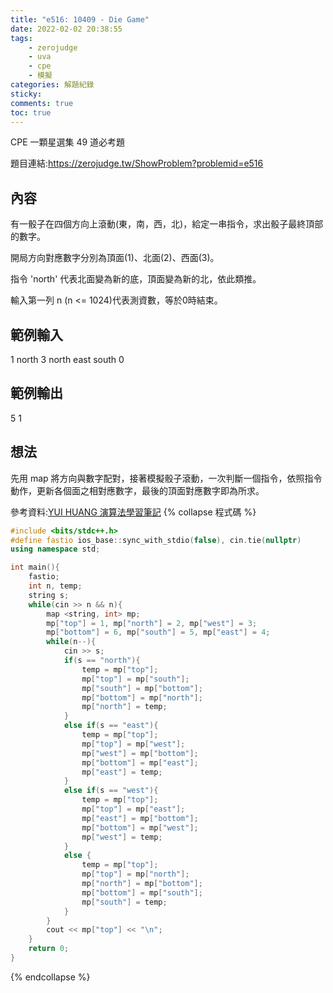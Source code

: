 ```yaml
---
title: "e516: 10409 - Die Game"
date: 2022-02-02 20:38:55
tags:
    - zerojudge
    - uva
    - cpe
    - 模擬
categories: 解題紀錄
sticky: 
comments: true
toc: true
---
```

CPE 一顆星選集 49 道必考題
<!--more-->
題目連結:https://zerojudge.tw/ShowProblem?problemid=e516
## 內容
有一骰子在四個方向上滾動(東，南，西，北)，給定一串指令，求出骰子最終頂部的數字。

開局方向對應數字分別為頂面(1)、北面(2)、西面(3)。

指令 'north' 代表北面變為新的底，頂面變為新的北，依此類推。

輸入第一列 n (n <= 1024)代表測資數，等於0時結束。
## 範例輸入
1
north
3
north
east
south
0
## 範例輸出
5
1
## 想法
先用 map 將方向與數字配對，接著模擬骰子滾動，一次判斷一個指令，依照指令動作，更新各個面之相對應數字，最後的頂面對應數字即為所求。

參考資料:[YUI HUANG 演算法學習筆記](https://yuihuang.com/zj-e516/)
{% collapse 程式碼 %}
```cpp
#include <bits/stdc++.h>
#define fastio ios_base::sync_with_stdio(false), cin.tie(nullptr)
using namespace std;

int main(){
    fastio;
    int n, temp;
    string s;
    while(cin >> n && n){
        map <string, int> mp;
        mp["top"] = 1, mp["north"] = 2, mp["west"] = 3;
        mp["bottom"] = 6, mp["south"] = 5, mp["east"] = 4;
        while(n--){
            cin >> s;
            if(s == "north"){
                temp = mp["top"];
                mp["top"] = mp["south"];
                mp["south"] = mp["bottom"];
                mp["bottom"] = mp["north"];
                mp["north"] = temp;
            }
            else if(s == "east"){
                temp = mp["top"];
                mp["top"] = mp["west"];
                mp["west"] = mp["bottom"];
                mp["bottom"] = mp["east"];
                mp["east"] = temp;
            }
            else if(s == "west"){
                temp = mp["top"];
                mp["top"] = mp["east"];
                mp["east"] = mp["bottom"];
                mp["bottom"] = mp["west"];
                mp["west"] = temp;
            }
            else {
                temp = mp["top"];
                mp["top"] = mp["north"];
                mp["north"] = mp["bottom"];
                mp["bottom"] = mp["south"];
                mp["south"] = temp;
            }
        }
        cout << mp["top"] << "\n";
    }
    return 0;
}
```
{% endcollapse %}